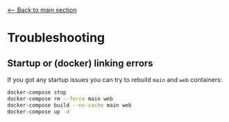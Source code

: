 [<-- Back to main section](../README.md)

# Troubleshooting

## Startup or (docker) linking errors

If you got any startup issues you can try to rebuild `main` and `web` containers:

```bash
docker-compose stop
docker-compose rm --force main web
docker-compose build --no-cache main web
docker-compose up -d
```
